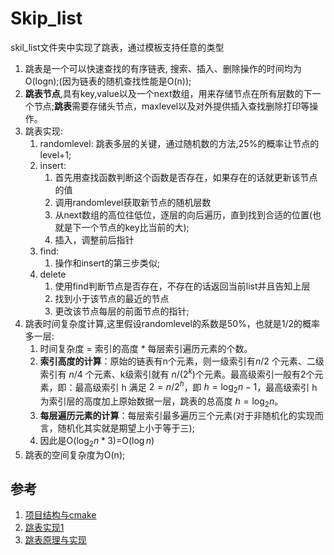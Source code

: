 <!--
 * @Descripttion: 
 * @version: 
 * @Author: tylerytr
 * @Date: 2023-03-27 14:23:10
 * @LastEditTime: 2023-08-26 16:19:33
 * @LastEditors: tylerytr
 * @FilePath: /CPP_example/skip_list_example/README.md
 * Email:601576661@qq.com
 * Copyright (c) 2023 by tyleryin, All Rights Reserved. 
-->
# Skip_list
skil_list文件夹中实现了跳表，通过模板支持任意的类型

1. 跳表是一个可以快速查找的有序链表, 搜索、插入、删除操作的时间均为O(logn);(因为链表的随机查找性能是O(n));
2. **跳表节点**,具有key,value以及一个next数组，用来存储节点在所有层数的下一个节点;**跳表**需要存储头节点，maxlevel以及对外提供插入查找删除打印等操作。
3. 跳表实现:
   1. randomlevel: 跳表多层的关键，通过随机数的方法,25%的概率让节点的level+1;
   2. insert:
      1. 首先用查找函数判断这个函数是否存在，如果存在的话就更新该节点的值
      2. 调用randomlevel获取新节点的随机层数
      3. 从next数组的高位往低位，逐层的向后遍历，直到找到合适的位置(也就是下一个节点的key比当前的大);
      4. 插入，调整前后指针
   3. find:
      1. 操作和insert的第三步类似;
   4. delete
      1. 使用find判断节点是否存在，不存在的话返回当前list并且告知上层
      2. 找到小于该节点的最近的节点
      3. 更改该节点每层的前面节点的指针;
4. 跳表时间复杂度计算,这里假设randomlevel的系数是50%，也就是1/2的概率多一层:
   1. 时间复杂度 = 索引的高度 * 每层索引遍历元素的个数。
   2. **索引高度的计算**：原始的链表有n个元素，则一级索引有$n/2$ 个元素、二级索引有 $n/4$ 个元素、k级索引就有 $n/(2^k)$个元素。最高级索引一般有2个元素，即：最高级索引 h 满足 $2 = n/2^h$，即 $h = \log_{2}n - 1$，最高级索引 h 为索引层的高度加上原始数据一层，跳表的总高度 $h =\log_{2}n$。
   3. **每层遍历元素的计算**：每层索引最多遍历三个元素(对于非随机化的实现而言，随机化其实就是期望上小于等于三);
   4. 因此是O($\log_{2}n*3$)=O($\log n$)
5. 跳表的空间复杂度为O(n);



## 参考
1. [项目结构与cmake](https://zhuanlan.zhihu.com/p/534439206)
2. [跳表实现1](https://blog.csdn.net/weixin_44387066/article/details/90766034)
3. [跳表原理与实现](https://juejin.cn/post/7019982872761237535)